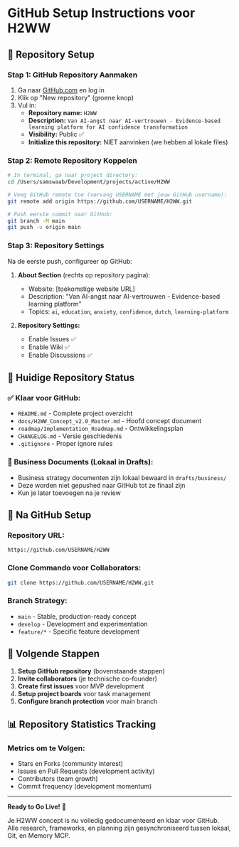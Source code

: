 # GitHub Setup Instructions voor H2WW

## 🚀 Repository Setup

### Stap 1: GitHub Repository Aanmaken
1. Ga naar [GitHub.com](https://github.com) en log in
2. Klik op "New repository" (groene knop)
3. Vul in:
   - **Repository name:** `H2WW`
   - **Description:** `Van AI-angst naar AI-vertrouwen - Evidence-based learning platform for AI confidence transformation`
   - **Visibility:** Public ✅
   - **Initialize this repository:** NIET aanvinken (we hebben al lokale files)

### Stap 2: Remote Repository Koppelen
```bash
# In terminal, ga naar project directory:
cd /Users/samswaab/Development/projects/active/H2WW

# Voeg GitHub remote toe (vervang USERNAME met jouw GitHub username):
git remote add origin https://github.com/USERNAME/H2WW.git

# Push eerste commit naar GitHub:
git branch -M main
git push -u origin main
```

### Stap 3: Repository Settings
Na de eerste push, configureer op GitHub:

1. **About Section** (rechts op repository pagina):
   - Website: [toekomstige website URL]
   - Description: "Van AI-angst naar AI-vertrouwen - Evidence-based learning platform"
   - Topics: `ai`, `education`, `anxiety`, `confidence`, `dutch`, `learning-platform`

2. **Repository Settings:**
   - Enable Issues ✅
   - Enable Wiki ✅
   - Enable Discussions ✅

## 📁 Huidige Repository Status

### ✅ Klaar voor GitHub:
- `README.md` - Complete project overzicht
- `docs/H2WW_Concept_v2.0_Master.md` - Hoofd concept document
- `roadmap/Implementation_Roadmap.md` - Ontwikkelingsplan
- `CHANGELOG.md` - Versie geschiedenis
- `.gitignore` - Proper ignore rules

### 📝 Business Documents (Lokaal in Drafts):
- Business strategy documenten zijn lokaal bewaard in `drafts/business/`
- Deze worden niet gepushed naar GitHub tot ze finaal zijn
- Kun je later toevoegen na je review

## 🔗 Na GitHub Setup

### Repository URL:
`https://github.com/USERNAME/H2WW`

### Clone Commando voor Collaborators:
```bash
git clone https://github.com/USERNAME/H2WW.git
```

### Branch Strategy:
- `main` - Stable, production-ready concept
- `develop` - Development and experimentation
- `feature/*` - Specific feature development

## 🎯 Volgende Stappen

1. **Setup GitHub repository** (bovenstaande stappen)
2. **Invite collaborators** (je technische co-founder)
3. **Create first issues** voor MVP development
4. **Setup project boards** voor task management
5. **Configure branch protection** voor main branch

## 📊 Repository Statistics Tracking

### Metrics om te Volgen:
- Stars en Forks (community interest)
- Issues en Pull Requests (development activity)
- Contributors (team growth)
- Commit frequency (development momentum)

---

**Ready to Go Live!** 🚀

Je H2WW concept is nu volledig gedocumenteerd en klaar voor GitHub. Alle research, frameworks, en planning zijn gesynchroniseerd tussen lokaal, Git, en Memory MCP.